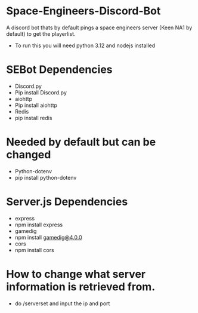 # Space-Engineers-Discord-Bot
A discord bot thats by default pings a space engineers server (Keen NA1 by default) to get the playerlist.
* To run this you will need python 3.12 and nodejs installed
# SEBot Dependencies
* Discord.py
* Pip install Discord.py
* aiohttp
* Pip install aiohttp
* Redis
* pip install redis
# Needed by default but can be changed
* Python-dotenv
* pip install python-dotenv
# Server.js Dependencies
* express
* npm install express
* gamedig
* npm install gamedig@4.0.0
* cors
* npm install cors
# How to change what server information is retrieved from.
* do /serverset and input the ip and port
